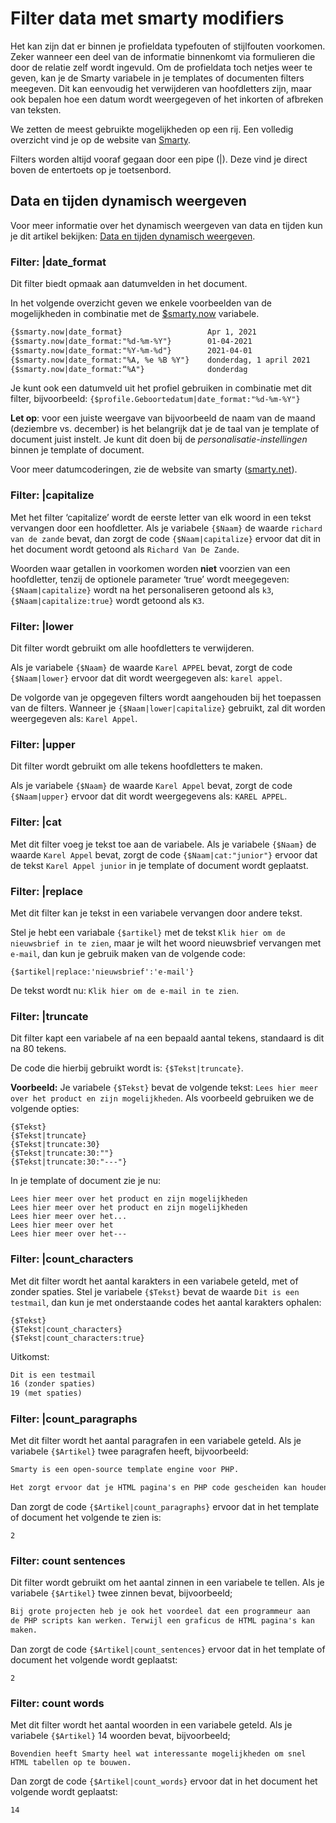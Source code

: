 # Filter data met smarty modifiers

Het kan zijn dat er binnen je profieldata typefouten of stijlfouten voorkomen. Zeker wanneer een deel van de informatie binnenkomt via formulieren die door de relatie zelf wordt ingevuld. Om de profieldata toch netjes weer te geven, kan je de Smarty variabele in je templates of documenten filters meegeven. Dit kan eenvoudig het verwijderen van hoofdletters zijn, maar ook bepalen hoe een datum wordt weergegeven of het inkorten of afbreken van teksten.

We zetten de meest gebruikte mogelijkheden op een rij. Een volledig overzicht vind je op de website van [Smarty](https://www.smarty.net/docs/en/language.modifiers.tpl).

Filters worden altijd vooraf gegaan door een pipe (|). Deze vind je direct boven de entertoets op je toetsenbord.

## Data en tijden dynamisch weergeven

Voor meer informatie over het dynamisch weergeven van data en tijden kun je dit artikel bekijken: [Data en tijden dynamisch weergeven](publisher-personalization-variables#data-en-tijden-dynamisch-weergeven).

### Filter: |date\_format

Dit filter biedt opmaak aan datumvelden in het document.

In het volgende overzicht geven we enkele voorbeelden van de mogelijkheden in combinatie met de [$smarty.now](https://www.smarty.net/docs/en/language.variables.smarty.tpl#language.variables.smarty.now) variabele.

```txt
{$smarty.now|date_format}                   Apr 1, 2021
{$smarty.now|date_format:"%d-%m-%Y"}        01-04-2021
{$smarty.now|date_format:"%Y-%m-%d"}        2021-04-01
{$smarty.now|date_format:"%A, %e %B %Y"}    donderdag, 1 april 2021
{$smarty.now|date_format:“%A"}              donderdag
```

Je kunt ook een datumveld uit het profiel gebruiken in combinatie met dit filter, bijvoorbeeld: 
`{$profile.Geboortedatum|date_format:"%d-%m-%Y"}`

**Let op**: voor een juiste weergave van bijvoorbeeld de naam van de maand (deziembre vs. december) is het belangrijk dat je de taal van je template of document juist instelt. Je kunt dit doen bij de _personalisatie-instellingen_ binnen je template of document.

Voor meer datumcoderingen, zie de website van smarty
([smarty.net](http://www.smarty.net/docs/en/language.modifier.date.format.tpl)).

### Filter: |capitalize

Met het filter ‘capitalize’ wordt de eerste letter van elk woord in een tekst vervangen door een hoofdletter. 
Als je variabele `{$Naam}` de waarde `richard van de zande` bevat, dan zorgt de code `{$Naam|capitalize}` ervoor dat dit in het document wordt getoond als `Richard Van De Zande`.

Woorden waar getallen in voorkomen worden **niet** voorzien van een hoofdletter, tenzij de optionele parameter ‘true’ wordt meegegeven: `{$Naam|capitalize}` wordt na het personaliseren getoond als `k3`, `{$Naam|capitalize:true}` wordt getoond als `K3`.

### Filter: |lower

Dit filter wordt gebruikt om alle hoofdletters te verwijderen. 

Als je variabele `{$Naam}` de waarde `Karel APPEL` bevat, zorgt de code `{$Naam|lower}` ervoor dat dit wordt weergegeven als: `karel appel`.

De volgorde van je opgegeven filters wordt aangehouden bij het toepassen van de filters. Wanneer je `{$Naam|lower|capitalize}` gebruikt, zal dit worden weergegeven als: `Karel Appel`.

### Filter: |upper

Dit filter wordt gebruikt om alle tekens hoofdletters te maken. 

Als je variabele `{$Naam}` de waarde `Karel Appel` bevat, zorgt de code `{$Naam|upper}` ervoor dat dit wordt weergegevens als: `KAREL APPEL`.

### Filter: |cat

Met dit filter voeg je tekst toe aan de variabele. Als je variabele `{$Naam}` de waarde `Karel Appel` bevat, zorgt de code
`{$Naam|cat:"junior"}` ervoor dat de tekst `Karel Appel junior` in je template of document wordt geplaatst.

### Filter: |replace

Met dit filter kan je tekst in een variabele vervangen door andere tekst.

Stel je hebt een variabale `{$artikel}` met de tekst `Klik hier om de nieuwsbrief in te zien`, maar je wilt het woord nieuwsbrief vervangen met `e-mail`, dan kun je gebruik maken van de volgende code:

```
{$artikel|replace:'nieuwsbrief':'e-mail'}
```

De tekst wordt nu: `Klik hier om de e-mail in te zien`.

### Filter: |truncate

Dit filter kapt een variabele af na een bepaald aantal tekens, standaard is dit na 80 tekens.

De code die hierbij gebruikt wordt is: `{$Tekst|truncate}`.

**Voorbeeld:**
Je variabele `{$Tekst}` bevat de volgende tekst: `Lees hier meer over het product en zijn mogelijkheden`.
Als voorbeeld gebruiken we de volgende opties:
```
{$Tekst}
{$Tekst|truncate}
{$Tekst|truncate:30}
{$Tekst|truncate:30:""}
{$Tekst|truncate:30:"---"}
```

In je template of document zie je nu:

```
Lees hier meer over het product en zijn mogelijkheden
Lees hier meer over het product en zijn mogelijkheden
Lees hier meer over het...
Lees hier meer over het
Lees hier meer over het---
```

### Filter: |count\_characters

Met dit filter wordt het aantal karakters in een variabele geteld, met of zonder spaties. 
Stel je variabele `{$Tekst}` bevat de waarde `Dit is een testmail`, dan kun je met onderstaande codes het aantal karakters ophalen:

```
{$Tekst}
{$Tekst|count_characters}
{$Tekst|count_characters:true}
```

Uitkomst:

```txt
Dit is een testmail
16 (zonder spaties)
19 (met spaties)
```

### Filter: |count\_paragraphs

Met dit filter wordt het aantal paragrafen in een variabele geteld. Als je variabele `{$Artikel}` twee paragrafen heeft, bijvoorbeeld:

```txt
Smarty is een open-source template engine voor PHP.

Het zorgt ervoor dat je HTML pagina's en PHP code gescheiden kan houden.
```

Dan zorgt de code `{$Artikel|count_paragraphs}` ervoor dat in het template of document het volgende te zien is:

```
2
```

### Filter: count sentences

Dit filter wordt gebruikt om het aantal zinnen in een variabele te tellen. Als je variabele `{$Artikel}` twee zinnen bevat, bijvoorbeeld;

```txt
Bij grote projecten heb je ook het voordeel dat een programmeur aan
de PHP scripts kan werken. Terwijl een graficus de HTML pagina's kan
maken.
```

Dan zorgt de code `{$Artikel|count_sentences}` ervoor dat in het template of document het volgende wordt geplaatst:

```
2
```

### Filter: count words

Met dit filter wordt het aantal woorden in een variabele geteld. Als je variabele `{$Artikel}` 14 woorden bevat, bijvoorbeeld;

```
Bovendien heeft Smarty heel wat interessante mogelijkheden om snel HTML tabellen op te bouwen.
```

Dan zorgt de code `{$Artikel|count_words}` ervoor dat in het document het volgende wordt geplaatst:

```
14
```
